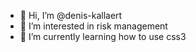 - 👋 Hi, I’m @denis-kallaert
- 👀 I’m interested in risk management
- 🌱 I’m currently learning how to use css3

<!---
denis-kallaert/denis-kallaert is a ✨ special ✨ repository because its `README.md` (this file) appears on your GitHub profile.
You can click the Preview link to take a look at your changes.
--->
